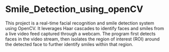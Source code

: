 # Smile_Detection_using_openCV
This project is a real-time facial recognition and smile detection system using OpenCV. It leverages Haar cascades to identify faces and smiles from a live video feed captured through a webcam. The program first detects faces in the video stream, then isolates the region of interest (ROI) around the detected face to further identify smiles within that region.
